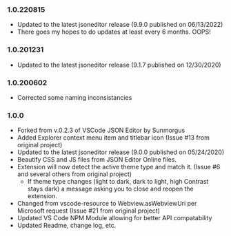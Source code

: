 ### 1.0.220815

- Updated to the latest jsoneditor release (9.9.0 published on 06/13/2022)
- There goes my hopes to do updates at least every 6 months. OOPS!

### 1.0.201231

- Updated to the latest jsoneditor release (9.1.7 published on 12/30/2020)

### 1.0.200602

- Corrected some naming inconsistancies

### 1.0.0

- Forked from v.0.2.3 of VSCode JSON Editor by Sunmorgus
- Added Explorer context menu item and titlebar icon (Issue #13 from original project)
- Updated to the latest jsoneditor release (9.0.0 published on 05/24/2020)
- Beautify CSS and JS files from JSON Editor Online files.
- Extension will now detect the active theme type and match it. (Issue #6 and several others from original project)
  - If theme type changes (light to dark, dark to light, high Contrast stays dark) a message asking you to
        close and reopen the extension.
- Changed from vscode-resource to Webview.asWebviewUri per Microsoft request (Issue #21 from original project)
- Updated VS Code NPM Module allowing for better API compatability
- Updated Readme, change log, etc.
